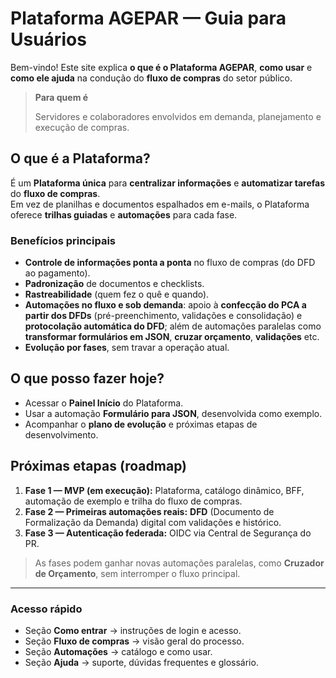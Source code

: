 # Plataforma AGEPAR — Guia para Usuários

Bem-vindo! Este site explica **o que é o Plataforma AGEPAR**, **como usar** e **como ele ajuda** na condução do **fluxo de compras** do setor público.

> **Para quem é**
>
> Servidores e colaboradores envolvidos em demanda, planejamento e execução de compras.
## O que é a Plataforma?

É um **Plataforma única** para **centralizar informações** e **automatizar tarefas** do **fluxo de compras**.  
Em vez de planilhas e documentos espalhados em e-mails, o Plataforma oferece **trilhas guiadas** e **automações** para cada fase.

### Benefícios principais
- **Controle de informações ponta a ponta** no fluxo de compras (do DFD ao pagamento).
- **Padronização** de documentos e checklists.
- **Rastreabilidade** (quem fez o quê e quando).
- **Automações no fluxo e sob demanda**: apoio à **confecção do PCA a partir dos DFDs** (pré-preenchimento, validações e consolidação) e **protocolação automática do DFD**; além de automações paralelas como **transformar formulários em JSON**, **cruzar orçamento**, **validações** etc.
- **Evolução por fases**, sem travar a operação atual.

## O que posso fazer hoje?
- Acessar o **Painel Início** do Plataforma.
- Usar a automação **Formulário para JSON**, desenvolvida como exemplo.
- Acompanhar o **plano de evolução** e próximas etapas de desenvolvimento.

## Próximas etapas (roadmap)
1. **Fase 1 — MVP (em execução):** Plataforma, catálogo dinâmico, BFF, automação de exemplo e trilha do fluxo de compras.
2. **Fase 2 — Primeiras automações reais:** **DFD** (Documento de Formalização da Demanda) digital com validações e histórico.
3. **Fase 3 — Autenticação federada:** OIDC via Central de Segurança do PR.

> As fases podem ganhar novas automações paralelas, como **Cruzador de Orçamento**, sem interromper o fluxo principal.

---

### Acesso rápido
- Seção **Como entrar** → instruções de login e acesso.
- Seção **Fluxo de compras** → visão geral do processo.
- Seção **Automações** → catálogo e como usar.
- Seção **Ajuda** → suporte, dúvidas frequentes e glossário.
